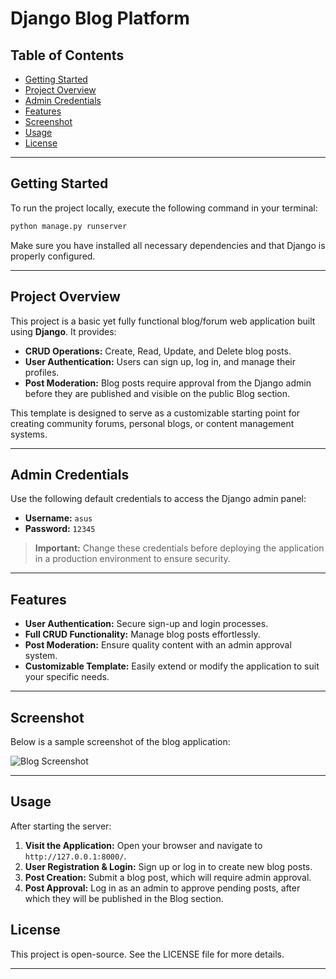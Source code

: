 # Django Blog Platform

## Table of Contents
- [Getting Started](#getting-started)
- [Project Overview](#project-overview)
- [Admin Credentials](#admin-credentials)
- [Features](#features)
- [Screenshot](#screenshot)
- [Usage](#usage)
- [License](#license)

---

## Getting Started

To run the project locally, execute the following command in your terminal:

```bash
python manage.py runserver
```

Make sure you have installed all necessary dependencies and that Django is properly configured.

---

## Project Overview

This project is a basic yet fully functional blog/forum web application built using **Django**. It provides:

- **CRUD Operations:** Create, Read, Update, and Delete blog posts.
- **User Authentication:** Users can sign up, log in, and manage their profiles.
- **Post Moderation:** Blog posts require approval from the Django admin before they are published and visible on the public Blog section.

This template is designed to serve as a customizable starting point for creating community forums, personal blogs, or content management systems.

---

## Admin Credentials

Use the following default credentials to access the Django admin panel:

- **Username:** `asus`
- **Password:** `12345`

> **Important:** Change these credentials before deploying the application in a production environment to ensure security.

---

## Features

- **User Authentication:** Secure sign-up and login processes.
- **Full CRUD Functionality:** Manage blog posts effortlessly.
- **Post Moderation:** Ensure quality content with an admin approval system.
- **Customizable Template:** Easily extend or modify the application to suit your specific needs.

---

## Screenshot

Below is a sample screenshot of the blog application:

![Blog Screenshot](https://user-images.githubusercontent.com/97247457/179349696-98600975-38fa-4f76-b6b7-7bdd447a3f93.png)

---

## Usage

After starting the server:

1. **Visit the Application:** Open your browser and navigate to `http://127.0.0.1:8000/`.
2. **User Registration & Login:** Sign up or log in to create new blog posts.
3. **Post Creation:** Submit a blog post, which will require admin approval.
4. **Post Approval:** Log in as an admin to approve pending posts, after which they will be published in the Blog section.

## License

This project is open-source. See the LICENSE file for more details.

---